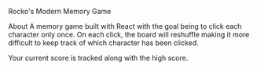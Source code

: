 Rocko's Modern Memory Game

About
A memory game built with React with the goal being to click each character only once. On each click, the board will reshuffle making it more difficult to keep track of which character has been clicked. 

Your current score is tracked along with the high score.

